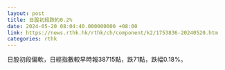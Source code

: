 ```yaml
---
layout: post
title: 日股初段跌約0.2%
date: 2024-05-20 08:04:40.000000000 +08:00
link: https://news.rthk.hk/rthk/ch/component/k2/1753836-20240520.htm
categories: rthk
---
```


日股初段偏軟，日經指數較早時報38715點，跌71點，跌幅0.18%。
